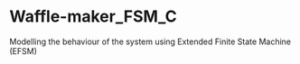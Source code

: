 # Waffle-maker_FSM_C
Modelling the behaviour of the system using Extended Finite State Machine (EFSM) 
